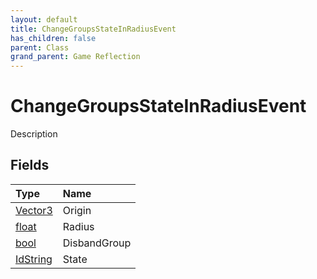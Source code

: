 ```yaml
---
layout: default
title: ChangeGroupsStateInRadiusEvent
has_children: false
parent: Class
grand_parent: Game Reflection
---
```

# ChangeGroupsStateInRadiusEvent
Description 

## Fields

| Type | Name |
|:----------|:--------------|
| [Vector3](/riftbreaker-wiki/docs/game-reflection/classes/vector3/) | Origin |
| [float](/riftbreaker-wiki/docs/game-reflection/components/float/) | Radius |
| [bool](/riftbreaker-wiki/docs/game-reflection/components/bool/) | DisbandGroup |
| [IdString](/riftbreaker-wiki/docs/game-reflection/components/id_string/) | State |


